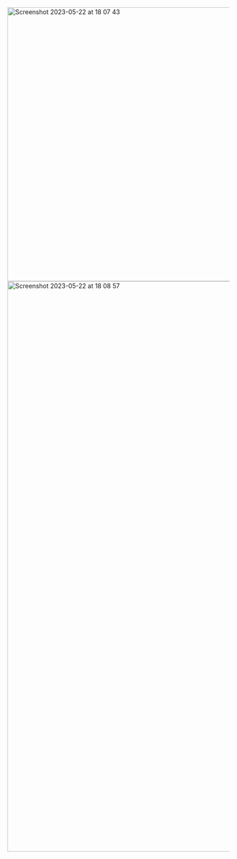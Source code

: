 <img width="621" alt="Screenshot 2023-05-22 at 18 07 43" src="https://github.com/hsching/Course-Enrollment-System/assets/129387751/a188f072-e4a3-410c-8f5c-6e1fd87ea4ea">
<img width="1293" alt="Screenshot 2023-05-22 at 18 08 57" src="https://github.com/hsching/Course-Enrollment-System/assets/129387751/f94f918c-5f9d-4be6-bc75-40739e3c4bff">
